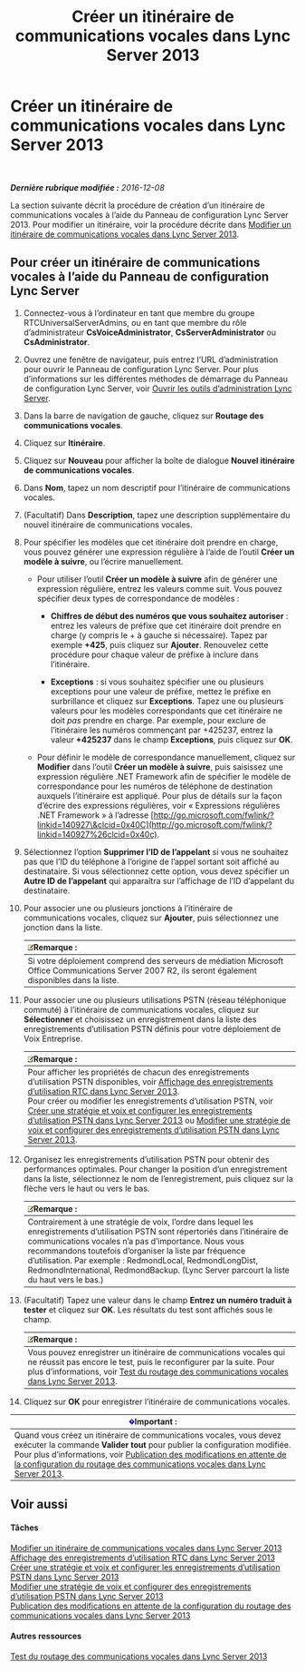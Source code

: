 ﻿---
title: Créer un itinéraire de communications vocales dans Lync Server 2013
TOCTitle: Créer un itinéraire de communications vocales dans Lync Server 2013
ms:assetid: d189057d-cc9d-4622-9d10-f5385d703faf
ms:mtpsurl: https://technet.microsoft.com/fr-fr/library/Gg398898(v=OCS.15)
ms:contentKeyID: 49298928
ms.date: 12/10/2016
mtps_version: v=OCS.15
ms.translationtype: HT
---

# Créer un itinéraire de communications vocales dans Lync Server 2013

 

_**Dernière rubrique modifiée :** 2016-12-08_

La section suivante décrit la procédure de création d’un itinéraire de communications vocales à l’aide du Panneau de configuration Lync Server 2013. Pour modifier un itinéraire, voir la procédure décrite dans [Modifier un itinéraire de communications vocales dans Lync Server 2013](lync-server-2013-modify-a-voice-route.md).

## Pour créer un itinéraire de communications vocales à l’aide du Panneau de configuration Lync Server

1.  Connectez-vous à l’ordinateur en tant que membre du groupe RTCUniversalServerAdmins, ou en tant que membre du rôle d’administrateur **CsVoiceAdministrator**, **CsServerAdministrator** ou **CsAdministrator**.

2.  Ouvrez une fenêtre de navigateur, puis entrez l’URL d’administration pour ouvrir le Panneau de configuration Lync Server. Pour plus d’informations sur les différentes méthodes de démarrage du Panneau de configuration Lync Server, voir [Ouvrir les outils d’administration Lync Server](lync-server-2013-open-lync-server-administrative-tools.md).

3.  Dans la barre de navigation de gauche, cliquez sur **Routage des communications vocales**.

4.  Cliquez sur **Itinéraire**.

5.  Cliquez sur **Nouveau** pour afficher la boîte de dialogue **Nouvel itinéraire de communications vocales**.

6.  Dans **Nom**, tapez un nom descriptif pour l’itinéraire de communications vocales.

7.  (Facultatif) Dans **Description**, tapez une description supplémentaire du nouvel itinéraire de communications vocales.

8.  Pour spécifier les modèles que cet itinéraire doit prendre en charge, vous pouvez générer une expression régulière à l’aide de l’outil **Créer un modèle à suivre**, ou l’écrire manuellement.
    
      - Pour utiliser l’outil **Créer un modèle à suivre** afin de générer une expression régulière, entrez les valeurs comme suit. Vous pouvez spécifier deux types de correspondance de modèles :
        
          - **Chiffres de début des numéros que vous souhaitez autoriser** : entrez les valeurs de préfixe que cet itinéraire doit prendre en charge (y compris le + à gauche si nécessaire). Tapez par exemple **+425**, puis cliquez sur **Ajouter**. Renouvelez cette procédure pour chaque valeur de préfixe à inclure dans l’itinéraire.
        
          - **Exceptions** : si vous souhaitez spécifier une ou plusieurs exceptions pour une valeur de préfixe, mettez le préfixe en surbrillance et cliquez sur **Exceptions**. Tapez une ou plusieurs valeurs pour les modèles correspondants que cet itinéraire ne doit *pas* prendre en charge. Par exemple, pour exclure de l’itinéraire les numéros commençant par +425237, entrez la valeur **+425237** dans le champ **Exceptions**, puis cliquez sur **OK**.
    
      - Pour définir le modèle de correspondance manuellement, cliquez sur **Modifier** dans l’outil **Créer un modèle à suivre**, puis saisissez une expression régulière .NET Framework afin de spécifier le modèle de correspondance pour les numéros de téléphone de destination auxquels l’itinéraire est appliqué. Pour plus de détails sur la façon d’écrire des expressions régulières, voir « Expressions régulières .NET Framework » à l’adresse [http://go.microsoft.com/fwlink/?linkid=140927\&clcid=0x40C](http://go.microsoft.com/fwlink/?linkid=140927%26clcid=0x40c).

9.  Sélectionnez l’option **Supprimer l’ID de l’appelant** si vous ne souhaitez pas que l’ID du téléphone à l’origine de l’appel sortant soit affiché au destinataire. Si vous sélectionnez cette option, vous devez spécifier un **Autre ID de l’appelant** qui apparaîtra sur l’affichage de l’ID d’appelant du destinataire.

10. Pour associer une ou plusieurs jonctions à l’itinéraire de communications vocales, cliquez sur **Ajouter**, puis sélectionnez une jonction dans la liste.
    
    <table>
    <thead>
    <tr class="header">
    <th><img src="images/Gg398920.note(OCS.15).gif" title="note" alt="note" />Remarque :</th>
    </tr>
    </thead>
    <tbody>
    <tr class="odd">
    <td>Si votre déploiement comprend des serveurs de médiation Microsoft Office Communications Server 2007 R2, ils seront également disponibles dans la liste.</td>
    </tr>
    </tbody>
    </table>


11. Pour associer une ou plusieurs utilisations PSTN (réseau téléphonique commuté) à l’itinéraire de communications vocales, cliquez sur **Sélectionner** et choisissez un enregistrement dans la liste des enregistrements d’utilisation PSTN définis pour votre déploiement de Voix Entreprise.
    
    <table>
    <thead>
    <tr class="header">
    <th><img src="images/Gg398920.note(OCS.15).gif" title="note" alt="note" />Remarque :</th>
    </tr>
    </thead>
    <tbody>
    <tr class="odd">
    <td>Pour afficher les propriétés de chacun des enregistrements d’utilisation PSTN disponibles, voir <a href="lync-server-2013-view-pstn-usage-records.md">Affichage des enregistrements d’utilisation RTC dans Lync Server 2013</a>.<br />
    Pour créer ou modifier les enregistrements d’utilisation PSTN, voir <a href="lync-server-2013-create-a-voice-policy-and-configure-pstn-usage-records.md">Créer une stratégie et voix et configurer les enregistrements d’utilisation PSTN dans Lync Server 2013</a> ou <a href="lync-server-2013-modify-a-voice-policy-and-configure-pstn-usage-records.md">Modifier une stratégie de voix et configurer des enregistrements d’utilisation PSTN dans Lync Server 2013</a>.</td>
    </tr>
    </tbody>
    </table>


12. Organisez les enregistrements d’utilisation PSTN pour obtenir des performances optimales. Pour changer la position d’un enregistrement dans la liste, sélectionnez le nom de l’enregistrement, puis cliquez sur la flèche vers le haut ou vers le bas.
    
    <table>
    <thead>
    <tr class="header">
    <th><img src="images/Gg398920.note(OCS.15).gif" title="note" alt="note" />Remarque :</th>
    </tr>
    </thead>
    <tbody>
    <tr class="odd">
    <td>Contrairement à une stratégie de voix, l’ordre dans lequel les enregistrements d’utilisation PSTN sont répertoriés dans l’itinéraire de communications vocales n’a pas d’importance. Nous vous recommandons toutefois d’organiser la liste par fréquence d’utilisation. Par exemple : RedmondLocal, RedmondLongDist, RedmondInternational, RedmondBackup. (Lync Server parcourt la liste du haut vers le bas.)</td>
    </tr>
    </tbody>
    </table>


13. (Facultatif) Tapez une valeur dans le champ **Entrez un numéro traduit à tester** et cliquez sur **OK**. Les résultats du test sont affichés sous le champ.
    
    <table>
    <thead>
    <tr class="header">
    <th><img src="images/Gg398920.note(OCS.15).gif" title="note" alt="note" />Remarque :</th>
    </tr>
    </thead>
    <tbody>
    <tr class="odd">
    <td>Vous pouvez enregistrer un itinéraire de communications vocales qui ne réussit pas encore le test, puis le reconfigurer par la suite. Pour plus d’informations, voir <a href="lync-server-2013-test-voice-routing.md">Test du routage des communications vocales dans Lync Server 2013</a>.</td>
    </tr>
    </tbody>
    </table>


14. Cliquez sur **OK** pour enregistrer l’itinéraire de communications vocales.

<table>
<thead>
<tr class="header">
<th><img src="images/Gg425917.important(OCS.15).gif" title="important" alt="important" />Important :</th>
</tr>
</thead>
<tbody>
<tr class="odd">
<td>Quand vous créez un itinéraire de communications vocales, vous devez exécuter la commande <strong>Valider tout</strong> pour publier la configuration modifiée. Pour plus d’informations, voir <a href="lync-server-2013-publish-pending-changes-to-the-voice-routing-configuration.md">Publication des modifications en attente de la configuration du routage des communications vocales dans Lync Server 2013</a>.</td>
</tr>
</tbody>
</table>


## Voir aussi

#### Tâches

[Modifier un itinéraire de communications vocales dans Lync Server 2013](lync-server-2013-modify-a-voice-route.md)  
[Affichage des enregistrements d’utilisation RTC dans Lync Server 2013](lync-server-2013-view-pstn-usage-records.md)  
[Créer une stratégie et voix et configurer les enregistrements d’utilisation PSTN dans Lync Server 2013](lync-server-2013-create-a-voice-policy-and-configure-pstn-usage-records.md)  
[Modifier une stratégie de voix et configurer des enregistrements d’utilisation PSTN dans Lync Server 2013](lync-server-2013-modify-a-voice-policy-and-configure-pstn-usage-records.md)  
[Publication des modifications en attente de la configuration du routage des communications vocales dans Lync Server 2013](lync-server-2013-publish-pending-changes-to-the-voice-routing-configuration.md)  

#### Autres ressources

[Test du routage des communications vocales dans Lync Server 2013](lync-server-2013-test-voice-routing.md)

